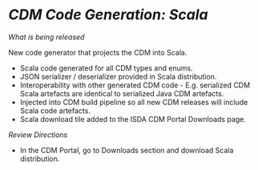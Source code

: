 # *CDM Code Generation: Scala*

_What is being released_

New code generator that projects the CDM into Scala.
- Scala code generated for all CDM types and enums.
- JSON serializer / deserializer provided in Scala distribution.  
- Interoperability with other generated CDM code - E.g. serialized CDM Scala artefacts are identical to serialized Java CDM artefacts.
- Injected into CDM build pipeline so all new CDM releases will include Scala code artefacts.
- Scala download tile added to the ISDA CDM Portal Downloads page.

_Review Directions_

- In the CDM Portal, go to Downloads section and download Scala distribution.  
